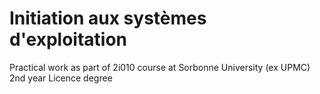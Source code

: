 # Initiation aux systèmes d'exploitation 

Practical work as part of 2i010 course at Sorbonne University (ex UPMC) 2nd year Licence degree
